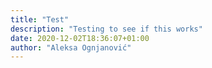 ```yaml
---
title: "Test"
description: "Testing to see if this works"
date: 2020-12-02T18:36:07+01:00
author: "Aleksa Ognjanović"
---
```


